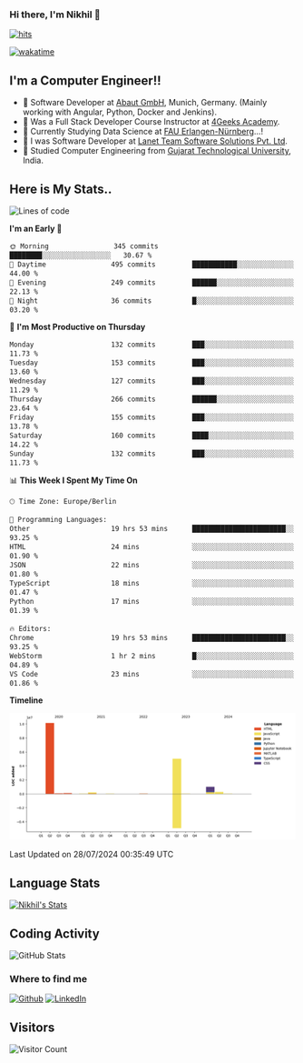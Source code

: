 ### Hi there, I'm Nikhil 👋

[![hits](https://hits.sh/github.com/silentsoft/hits.svg?color=2311cc)](https://hits.sh/github.com/silentsoft/hits/)

[![wakatime](https://wakatime.com/badge/user/369b6a3a-7953-4ff9-b7c7-be53d0a7ccc6.svg?style=for-the-badge)](https://wakatime.com/@369b6a3a-7953-4ff9-b7c7-be53d0a7ccc6)

## I'm a  Computer Engineer!!

- 🌱 Software Developer at [Abaut GmbH](https://www.abaut.de/), Munich, Germany. (Mainly working with Angular, Python, Docker and Jenkins).
- 🌱 Was a Full Stack Developer Course Instructor at [4Geeks Academy](https://4geeks.com/).
- 🌱 Currently Studying Data Science at [FAU Erlangen-Nürnberg](https://www.fau.de/)...!
- 🌱 I was Software Developer at [Lanet Team Software Solutions Pvt. Ltd](https://lanetteam.com/).
- 🌱 Studied Computer Engineering from [Gujarat Technological University](https://www.gtu.ac.in/), India.

<h2>Here is My Stats..</h2>

<!--START_SECTION:waka-->
![Lines of code](https://img.shields.io/badge/From%20Hello%20World%20I%27ve%20Written-16.9%20million%20lines%20of%20code-blue)

**I'm an Early 🐤** 

```text
🌞 Morning                345 commits         ████████░░░░░░░░░░░░░░░░░   30.67 % 
🌆 Daytime                495 commits         ███████████░░░░░░░░░░░░░░   44.00 % 
🌃 Evening                249 commits         ██████░░░░░░░░░░░░░░░░░░░   22.13 % 
🌙 Night                  36 commits          █░░░░░░░░░░░░░░░░░░░░░░░░   03.20 % 
```
📅 **I'm Most Productive on Thursday** 

```text
Monday                   132 commits         ███░░░░░░░░░░░░░░░░░░░░░░   11.73 % 
Tuesday                  153 commits         ███░░░░░░░░░░░░░░░░░░░░░░   13.60 % 
Wednesday                127 commits         ███░░░░░░░░░░░░░░░░░░░░░░   11.29 % 
Thursday                 266 commits         ██████░░░░░░░░░░░░░░░░░░░   23.64 % 
Friday                   155 commits         ███░░░░░░░░░░░░░░░░░░░░░░   13.78 % 
Saturday                 160 commits         ████░░░░░░░░░░░░░░░░░░░░░   14.22 % 
Sunday                   132 commits         ███░░░░░░░░░░░░░░░░░░░░░░   11.73 % 
```


📊 **This Week I Spent My Time On** 

```text
🕑︎ Time Zone: Europe/Berlin

💬 Programming Languages: 
Other                    19 hrs 53 mins      ███████████████████████░░   93.25 % 
HTML                     24 mins             ░░░░░░░░░░░░░░░░░░░░░░░░░   01.90 % 
JSON                     22 mins             ░░░░░░░░░░░░░░░░░░░░░░░░░   01.80 % 
TypeScript               18 mins             ░░░░░░░░░░░░░░░░░░░░░░░░░   01.47 % 
Python                   17 mins             ░░░░░░░░░░░░░░░░░░░░░░░░░   01.39 % 

🔥 Editors: 
Chrome                   19 hrs 53 mins      ███████████████████████░░   93.25 % 
WebStorm                 1 hr 2 mins         █░░░░░░░░░░░░░░░░░░░░░░░░   04.89 % 
VS Code                  23 mins             ░░░░░░░░░░░░░░░░░░░░░░░░░   01.86 % 
```

**Timeline**

![Lines of Code chart](https://raw.githubusercontent.com/nikhilmaguwala/nikhilmaguwala/main/assets/bar_graph.png)


 Last Updated on 28/07/2024 00:35:49 UTC
<!--END_SECTION:waka-->

<h2>Language Stats</h2>

[![Nikhil's Stats](https://github-readme-stats.vercel.app/api/wakatime?username=nikhilmaguwala&layout=compact&title=Stats)](https://github.com/nikhilmaguwala)


<h2>Coding Activity</h2>

<p><img src="https://wakatime.com/share/@nikhilmaguwala/7dd532b8-3e5e-4c26-8c46-68cc27712a92.svg" alt="GitHub Stats"></p>

<h3>Where to find me</h3>
<p>
    <a href="https://github.com/nikhilmaguwala" target="_blank"><img alt="Github" src="https://img.shields.io/badge/GitHub-%2312100E.svg?&style=for-the-badge&logo=Github&logoColor=white" /></a>
    <a href="https://www.linkedin.com/in/nikhil-maguwala" target="_blank"><img alt="LinkedIn" src="https://img.shields.io/badge/linkedin-%230077B5.svg?&style=for-the-badge&logo=linkedin&logoColor=white" /></a> 
</p>


<h2>Visitors</h2>

![Visitor Count](https://profile-counter.glitch.me/nikhilmaguwala/count.svg)

[website]: https://nikhilmaguwala.github.io/
[instagram]: https://www.instagram.com/nikhil_maguwala/
[linkedin]: https://www.linkedin.com/in/nikhil-maguwala/

